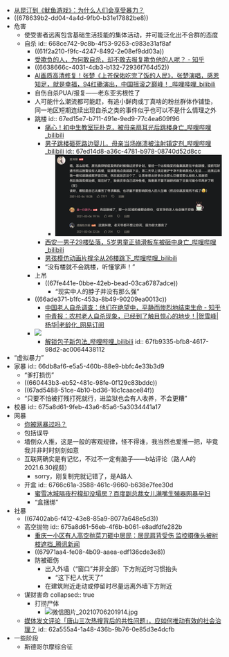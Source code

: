 - [从昆汀到《鱿鱼游戏》：为什么人们会享受暴力？](https://mp.weixin.qq.com/s/7amlkC9LKFafokMIYjN03Q)
- ((678639b2-dd04-4a4d-9fb0-b31e17882be8))
- 危害
	- 使受害者远离包含基础生活技能的集体活动，并可能泛化出不合群的态度
	- 自杀
	  id:: 668ce742-9c8b-4f53-9263-c983e31af8af
		- ((61f2a210-f9fc-4247-8492-2e08ef9dd03a))
		- [受欺负的人，为何敢自杀，却不敢去报复欺负他的人呢？ - 知乎](https://www.zhihu.com/question/53469138)
		- ((6638666c-4031-4db3-b132-72936f764d52))
		- [AI画质高清修复！张楚《上苍保佑吃完了饭的人民》，张楚演唱，感恩知足，就是幸福，94红磡演出，中国摇滚之巅峰！_哔哩哔哩_bilibili](https://www.bilibili.com/video/BV1av411z7wm/)
		- 自伤自杀PUA/报复——老东亚劣根性了
		- 人可能什么潮流都可能赶，有追小鲜肉或丁真啥的粉丝群体作铺垫，同一地区短期连续出现自杀之类的事件似乎也可以不是什么情理之外
		- 跳楼
		  id:: 67ed15e7-b711-491e-9ed9-77c4ea609f96
			- [痛心！初中生教室玩扑克，被母亲扇耳光后跳楼身亡_哔哩哔哩_bilibili](https://www.bilibili.com/video/BV1Ni4y1E7hJ)
			- [男子跳楼砸死路边婴儿，母亲当场崩溃被注射镇定剂_哔哩哔哩_bilibili](https://www.bilibili.com/video/BV1Sv411e73w)
			  id:: 67ed14d8-a36c-4781-b978-08740d52d8cc
				- ![image.png](../assets/image_1743590610644_0.png)
			- [西安一男子29楼坠落，5岁男童正骑滑板车被砸中身亡_哔哩哔哩_bilibili](https://www.bilibili.com/video/BV1rc411V7Vy)
			- [男孩模仿动画片撑伞从26楼跳下_哔哩哔哩_bilibili](https://www.bilibili.com/video/BV1Gs4y1i7tG)
			- “没有楼就不会跳楼，听懂掌声！”
		- 上吊
			- ((67fe441e-0bbe-42eb-bead-03ca6787adce))
				- “现实中人的脖子并没有那么强”
		- ((66ade371-b1fc-453a-8b49-90209ea0013c))
			- [中国老人自杀调查：他们在绝望中，平静而惨烈地结束生命 - 知乎](https://zhuanlan.zhihu.com/p/143611529)
			- [中青报：农村老人自杀现象，已经到了触目惊心的地步！|贺雪峰|杨华|老龄化_网易订阅](https://www.163.com/dy/article/GM9T9MCD05318Y5M.html)
		- ![](http://i0.hdslb.com/bfs/new_dyn/523a56af11f4705e0b27ce7627072eec493270318.jpg)
			- [解锁包子新包法_哔哩哔哩_bilibili](https://www.bilibili.com/video/BV128XhYME5c/)
			  id:: 67fb9335-bfb8-4617-98d2-ac0064438112
- “虚拟暴力”
- 家暴
  id:: 66db8af6-e5a5-460b-88e9-bbfc4e33b3d9
	- “爹打损伤”
	- ((660443b3-eb52-481c-98fe-0f129c83bddc))
	- ((67ad5488-51ce-4b10-bd36-16c1caace84f))
	- “只要不怕被打残打死就行，进监狱也会有人收养，不会更糟”
- 校暴
  id:: 675a8d61-9feb-43a6-85a6-5a3034441a17
- 网暴
	- [你被网暴过吗？](https://mp.weixin.qq.com/s/-OlSoGba04R5_RGuMPa_Cg)
	- 包括误导
	- 墙倒众人推，这是一般的客观规律，怪不得谁，我当然也爱推一把，毕竟我并非时时刻刻如意
	- 互联网确实是有记忆，不过不一定有脑子​——b站评论（路人A的2021.6.30视频）
		- sorry，刚复制完就记错了，是A路人
	- 开盒
	  id:: 6766c61a-3588-461c-9660-b638e7fee30d
		- [蜜雪冰城隔夜柠檬却没塌房？百度副总裁女儿满嘴生殖器网暴孕妇](https://mp.weixin.qq.com/s/iQJVxyrHOXE3lbufrtmXKQ)
		- “盒捆绑”
- 社暴
	- ((67402ab6-f412-43e8-85a9-8077a648e5d3))
	- 高空抛物
	  id:: 675a8d61-56eb-4f6b-b061-e8adfdfe282b
		- [重庆一小区有人高空抛菜刀砸中居民：居民肩背受伤 监控摄像头被树枝遮挡_腾讯新闻](https://news.qq.com/rain/a/20241122V05IP200)
		- ((67971aa4-fe08-4b09-aaea-edf136cde3e8))
		- 防被砸伤
			- 出入外墙（“窗口”并非全部）下方附近时习惯抬头
				- “这下杞人忧天了”
			- 在建筑附近走动或停留时尽量远离外墙下方附近
	- 谋财害命
	  collapsed:: true
		- 打捞尸体
			- ![微信图片_20210706201914.jpg](../assets/微信图片_20210706201914_1643162365293_0.jpg)
	- [媒体发文评论「唐山三次热搜背后的共性问题」，应如何推动有效的社会治理？](https://www.zhihu.com/question/537167048/answer/2524453336)
	  id:: 62a555a4-1a48-436b-9b76-0e85d3e4dcfb
- 一些阶段
	- 斯德哥尔摩综合征